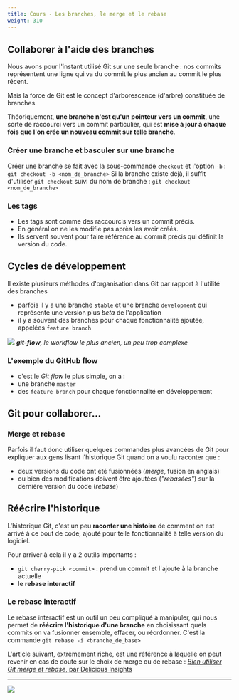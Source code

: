 ```yaml
---
title: Cours - Les branches, le merge et le rebase
weight: 310
---
```


## Collaborer à l'aide des branches

Nous avons pour l'instant utilisé Git sur une seule branche : nos commits représentent une ligne qui va du commit le plus ancien au commit le plus récent.

Mais la force de Git est le concept d'arborescence (d'arbre) constituée de branches.

Théoriquement, **une branche n'est qu'un pointeur vers un commit**, une sorte de raccourci vers un commit particulier, qui est **mise à jour à chaque fois que l'on crée un nouveau commit sur telle branche**.

### Créer une branche et basculer sur une branche

Créer une branche se fait avec la sous-commande `checkout` et l'option `-b` :
`git checkout -b <nom_de_branche>`
Si la branche existe déjà, il suffit d'utiliser `git checkout` suivi du nom de branche :
`git checkout <nom_de_branche>`

<!-- FIXME: dire comment on delete une branche locale/distante -->
<!-- ### Supprimer une branche distante
**Attention ! C'est dangereux !** -->

### Les tags

- Les tags sont comme des raccourcis vers un commit précis.
- En général on ne les modifie pas après les avoir créés.
- Ils servent souvent pour faire référence au commit précis qui définit la version du code.

## Cycles de développement

Il existe plusieurs méthodes d'organisation dans Git par rapport à l'utilité des branches

- parfois il y a une branche `stable` et une branche `development` qui représente une version plus _beta_ de l'application
- il y a souvent des branches pour chaque fonctionnalité ajoutée, appelées `feature branch`

![](/img/git_branches_2.png)
_**git-flow**, le workflow le plus ancien, un peu trop complexe_

### L'exemple du GitHub flow

- c'est le _Git flow_ le plus simple, on a :
- une branche `master`
- des `feature branch` pour chaque fonctionnalité en développement

## Git pour collaborer...

### Merge et rebase

Parfois il faut donc utiliser quelques commandes plus avancées de Git pour expliquer aux gens lisant l'historique Git quand on a voulu raconter que :

- deux versions du code ont été fusionnées (_merge_, fusion en anglais)
- ou bien des modifications doivent être ajoutées (_"rebasées"_) sur la dernière version du code (_rebase_)

## Réécrire l'historique

L'historique Git, c'est un peu **raconter une histoire** de comment on est arrivé à ce bout de code, ajouté pour telle fonctionnalité à telle version du logiciel.

Pour arriver à cela il y a 2 outils importants :

- `git cherry-pick <commit>` : prend un commit et l'ajoute à la branche actuelle
- le **rebase interactif**

### Le rebase interactif

Le rebase interactif est un outil un peu compliqué à manipuler, qui nous permet de **réécrire l'historique d'une branche** en choisissant quels commits on va fusionner ensemble, effacer, ou réordonner. C'est la commande `git rebase -i <branche_de_base>`

L'article suivant, extrêmement riche, est une référence à laquelle on peut revenir en cas de doute sur le choix de merge ou de rebase :
[_Bien utiliser Git merge et rebase_, par Delicious Insights](https://delicious-insights.com/fr/articles/bien-utiliser-git-merge-et-rebase/)

---

![](/img/git/git-cheat-sheet.jpg)
